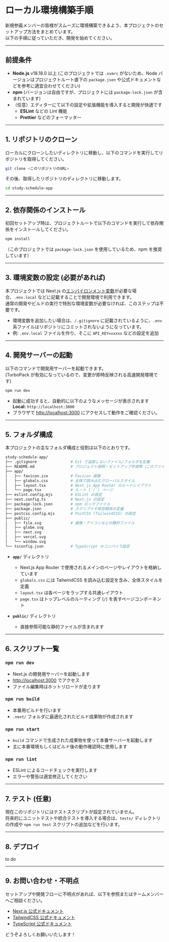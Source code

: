 
# ローカル環境構築手順

新規参画メンバーの皆様がスムーズに環境構築できるよう、本プロジェクトのセットアップ方法をまとめています。  
以下の手順に従っていただき、開発を始めてください。

---

## 前提条件

- **Node.js** v18.18.0 以上 (このプロジェクトでは `.nvmrc` がないため、Node バージョンはプロジェクトルート直下の `package.json` や公式ドキュメントなどを参考に適宜合わせてください)
- **npm** (バージョンは自由ですが、プロジェクトには `package-lock.json` が含まれています)
- （任意）エディターにて以下の設定や拡張機能を導入すると開発が快適です
  - **ESLint** などの Lint 機能
  - **Prettier** などのフォーマッター

---

## 1. リポジトリのクローン

ローカルにクローンしたいディレクトリに移動し、以下のコマンドを実行してリポジトリを取得してください。

```bash
git clone <このリポジトリのURL>
```

その後、取得したリポジトリのディレクトリに移動します。

```bash
cd study-schedule-app
```

---

## 2. 依存関係のインストール

初回セットアップ時は、プロジェクトルートで以下のコマンドを実行して依存関係をインストールしてください。

```bash
npm install
```

（このプロジェクトでは `package-lock.json` を使用しているため、npm を推奨しています）

---

## 3. 環境変数の設定 (必要があれば)

本プロジェクトでは Next.js の[エンバイロンメント変数](https://nextjs.org/docs/basic-features/environment-variables)が必要な場合、`.env.local` などに記載することで開発環境で利用できます。  
通常の開発やビルドの実行で特別な環境変数が必要なければ、このステップは不要です。

- 環境変数を追加したい場合は、`/.gitignore` に記載されているように、`.env` 系ファイルはリポジトリにコミットされないようになっています。
- 例: `.env.local` ファイルを作り、そこに `API_KEY=xxxxx` などの設定を追加

---

## 4. 開発サーバーの起動

以下のコマンドで開発用サーバーを起動できます。  
(TurboPack が有効になっているので、変更が即時反映される高速開発環境です)

```bash
npm run dev
```

- 起動に成功すると、自動的に以下のようなメッセージが表示されます  
  **Local:**   `http://localhost:3000`  
- ブラウザで [http://localhost:3000](http://localhost:3000) にアクセスして動作をご確認ください。

---

## 5. フォルダ構成

本プロジェクトの主なフォルダ構成と役割は以下のとおりです。

```bash
study-schedule-app/
├── .gitignore               # Git で追跡しないファイル/フォルダを定義
├── README.md                # プロジェクト説明・セットアップ手順等（このファイル）
├── app/
│   ├── favicon.ico          # Favicon 画像
│   ├── globals.css          # 全体で読み込むグローバルスタイル
│   ├── layout.tsx           # Next.js App Router のルートレイアウト
│   └── page.tsx             # ルート (`/`) ページ
├── eslint.config.mjs        # ESLint の設定
├── next.config.ts           # Next.js の設定
├── package-lock.json        # npm ロックファイル
├── package.json             # スクリプトや依存関係の定義
├── postcss.config.mjs       # PostCSS (TailwindCSS) の設定
├── public/
│   ├── file.svg             # 画像・アイコンなどの静的ファイル
│   ├── globe.svg
│   ├── next.svg
│   ├── vercel.svg
│   └── window.svg
└── tsconfig.json            # TypeScript のコンパイラ設定
```

- **`app/`** ディレクトリ
  - Next.js App Router で使用されるメインのページやレイアウトを格納しています
  - `globals.css` には TailwindCSS を読み込む設定を含み、全体スタイルを定義
  - `layout.tsx` は各ページをラップする共通レイアウト
  - `page.tsx` はトップレベルのルーティング (`/`) を表すページコンポーネント

- **`public/`** ディレクトリ
  - 直接参照可能な静的ファイルが含まれます

---

## 6. スクリプト一覧

### `npm run dev`

- Next.js の開発用サーバーを起動します  
- [http://localhost:3000](http://localhost:3000) でアクセス  
- ファイル編集時はホットリロードが走ります

### `npm run build`

- 本番用ビルドを行います  
- `.next/` フォルダに最適化されたビルド成果物が作成されます

### `npm run start`

- `build` コマンドで生成された成果物を使って本番サーバーを起動します  
- 主に本番環境もしくはビルド後の動作確認時に使用します

### `npm run lint`

- ESLint によるコードチェックを実行します  
- エラーや警告は適宜修正してください

---

## 7. テスト (任意)

現在このリポジトリにはテストスクリプトが設定されていません。  
将来的にユニットテストや統合テストを導入する場合は、`tests/` ディレクトリの作成や `npm run test` スクリプトの追加などを行います。

---

## 8. デプロイ

to do

---

## 9. お問い合わせ・不明点

セットアップや開発フローに不明点があれば、以下を参照またはチームメンバーへご相談ください。

- [Next.js 公式ドキュメント](https://nextjs.org/docs)  
- [TailwindCSS 公式ドキュメント](https://tailwindcss.com/docs)  
- [TypeScript 公式ドキュメント](https://www.typescriptlang.org/docs/)  

どうぞよろしくお願いいたします！

